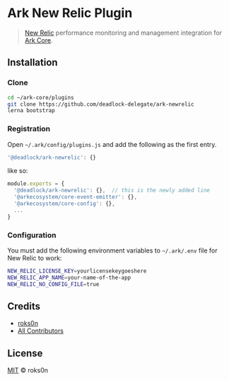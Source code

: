 # Ark New Relic Plugin

> [New Relic](https://newrelic.com) performance monitoring and management integration for [Ark Core](https://github.com/ArkEcosystem/core).

## Installation

### Clone

```bash
cd ~/ark-core/plugins
git clone https://github.com/deadlock-delegate/ark-newrelic
lerna bootstrap
```

### Registration

Open `~/.ark/config/plugins.js` and add the following as the first entry.

```js
'@deadlock/ark-newrelic': {}
```

like so:

```js
module.exports = {
  '@deadlock/ark-newrelic': {},  // this is the newly added line
  '@arkecosystem/core-event-emitter': {},
  '@arkecosystem/core-config': {},
  ...
}
```

### Configuration

You must add the following environment variables to `~/.ark/.env` file for New Relic to work:

```bash
NEW_RELIC_LICENSE_KEY=yourlicensekeygoeshere
NEW_RELIC_APP_NAME=your-name-of-the-app
NEW_RELIC_NO_CONFIG_FILE=true
```

## Credits

- [roks0n](https://github.com/roks0n)
- [All Contributors](../../../../contributors)

## License

[MIT](LICENSE) © roks0n
